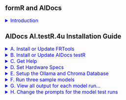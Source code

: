 
## formR and AIDocs 

<details><summary style="font-size:16px; color:blue;">
 Introduction
</summary>

The grand idea is to create instructions for building an AI App from soup to nuts. It's a hands on approach using inexpensive, lasting technologies. 
1. formR Flow and FRDocs    
   We begin, before the age of AI, with simple guides and tools, such as FRTools and gitR, to do the following listed below.  Documentation and a git repository of sample code and scripts are provided here.    
   1. [Build a Development Workstation](https://8020data.github.io/FRDocs_prod-master/#/Setup/fr0101_Setup-Developer-Workstation) 
   2. [Build a Web Server in the Cloud](https://8020data.github.io/FRDocs_prod-master/#/Setup/fr0301_Setup-Vultr-Ubuntu)
   3. [Write an Web Application](https://8020data.github.io/FRDocs_prod-master/#/FRApps/fr020100_My-HTML-Custom)
      - HTML and CSS only
      - JavaScript Only
      - MySQL and Rest APIs
      - JavaScript Component Framework
2. AI.Docs.4u    
   With the age of AI upon us, we continue building applications with the help of AI.  Here are our three main development projects.        
   1. AI.viewR.4u - Build a simple chat app using local AI models to query local data, all on an inexpensive Mac Mini with an M4 AI Processor 
   2. AI.testR.4u - Test which models performs best
   3. AI.codeR.4u - Use AI to build, deploy and enhance Agentic workflows

</details>

## AIDocs AI.testR.4u Installation Guide

<details><summary style="font-size:16px; color:blue">
  A. Install or Update FRTools 
</summary>

Only do this once from a terminal window in a new Repos folder.  It puts a few commands, e.g. `frtools`, `frt`, `rdir`, `gitr`, etc. into the system path so, 
you'll need to re-open the terminal window.

 1. Goto FRTools GitHub Repository. Scroll down to the README and copy the Option 2 line of code    

    <details><summary><a href="https://github.com/robinmattern/AIDocs_testR-master">https://github.com/robinmattern/AIDocs_testR-master)</a></summary></details>

 2. Open a terminal window, cd into the Repos folder, paste the code and press enter:

    <details><summary><code>cd /Users/Shared/Repos</code></summary></details>
    <details><summary><code>curl -s https://raw.githubusercontent.com/robinmattern/FRTools_prod2-master/master/._2/ZIPs/set-repos | bash   </code></summary>
         
        Getting script: set-repos-dir.sh.
  
        The current version of "7zip" is 7-Zip v24.09.
        curl -s "https://raw.githubusercontent.com/robinmattern/FRTools_prod2-master/master/.  _2/ZIPs/set-repos-dir.zip"  -o set-repos-dir.zip
  
        Unzipping, set-repos-dir.zip, with 7zip --
            Extracting archive: set-repos-dir.zip
            Folders: 4
            Files: 10
  
        Password:
  
        The FormR install scripts have been downloaded into your Repos folder.

        //  ------  End of Install  ----------------------------------------------------------------------------- \  

        You can now run any of these install commands from your Repos folder:
  
            bash install frtools       # first, then login again, or run:
            source ~/.zshrc             # then run, frt, to check it.
  
            bash install anyllm        # then run, anyllm, to check it.
            bash install aidocs demo1  # then run, aidocs, to check it.
            bash install aidocs testr  # then run, aidocs, to check it.
  
        * Note: You must install FRTools before any other projects.  After that,
        you can clone or create your own projects folder with:
  
            bash frt clone {RepoName} '' {CloneDir} {Branch} {Account}
            
    </details>

 3. Run the command to install FRTools              
    <details><summary><code>bash install frtools</code></summary>
   
        Cloning into 'FRTools'...
        remote: Enumerating objects: 2045, done.
        remote: Counting objects: 100% (278/278), done.
        remote: Compressing objects: 100% (168/168), done.
        remote: Total 2045 (delta 197), reused 188 (delta 110), pack-reused 1767 (from 1)
        Receiving objects: 100% (2045/2045), 799.50 KiB | 8.60 MiB/s, done.
        Resolving deltas: 100% (1349/1349), done.
        Password:

          Won't create BinDir. It already exists: "/Users/Shared/._0/bin"
          Created script in: /Users/Shared/._0/bin/jpt      for "/Users/Shared/Repos/FRTools/._2/JPTs/JPT30_Main0.sh"
          Created script in: /Users/Shared/._0/bin/rss      for "/Users/Shared/Repos/FRTools/._2/JPTs/RSS/RSS01_Main1.sh"
          Created script in: /Users/Shared/._0/bin/rss2     for "/Users/Shared/Repos/FRTools/._2/JPTs/RSS/RSS02_Main1.sh"
          Created script in: /Users/Shared/._0/bin/rdir     for "/Users/Shared/Repos/FRTools/._2/JPTs/RSS/fileList/RSS21_FileList.sh"
          Created script in: /Users/Shared/._0/bin/dirlist  for "/Users/Shared/Repos/FRTools/._2/JPTs/RSS/dirList/RSS22_DirList.sh"
          Created script in: /Users/Shared/._0/bin/info     for "/Users/Shared/Repos/FRTools/._2/JPTs/RSS/infoR/RSS23_Info.sh"
          Created script in: /Users/Shared/._0/bin/frt      for "/Users/Shared/Repos/FRTools/._2/FRTs/FRT40_Main0.sh"
          Created script in: /Users/Shared/._0/bin/keys     for "/Users/Shared/Repos/FRTools/._2/FRTs/keyS/FRT41_keyS1.sh"
          Created script in: /Users/Shared/._0/bin/gitr     for "/Users/Shared/Repos/FRTools/._2/FRTs/gitR/FRT42_gitR2.sh"
          Created script in: /Users/Shared/._0/bin/gitr1    for "/Users/Shared/Repos/FRTools/._2/FRTs/gitR/FRT42_gitR1.sh"
          Created script in: /Users/Shared/._0/bin/gitr2    for "/Users/Shared/Repos/FRTools/._2/FRTs/gitR/FRT42_gitR2.sh"
          Created script in: /Users/Shared/._0/bin/netr     for "/Users/Shared/Repos/FRTools/._2/FRTs/netR/FRT44_netR1.sh"
          Created script in: /Users/Shared/._0/bin/dokr     for "/Users/Shared/Repos/FRTools/._2/FRTs/dokR/FRT45_dokR1.sh"
          Created script in: /Users/Shared/._0/bin/docr     for "/Users/Shared/Repos/FRTools/._2/FRTs/FRT46_docR0.sh"

          THE_SERVER is: rm231-os23_Robins-Mac-mini (10.0.0.37)

        * The path, '/Users/Shared/._0/bin', is already in the User's ~/.zshrc file.

            FRTools are installed.

          //  ------  End of Install  ----------------------------------------------------------------------------- \

          * You may need to run, source /Users/robin/.zshrc, or login again.

            Run, bash install, again to see other repos to install
          
    </details>

 4. Re-open the terminal window to login again, and then test the `frtools help` or `frt` commmand.  
 
    <details><summary><code>frtools help</code></summary>

          Useful FRTools  (u1.09)               (May 16, 2025 9:50a)
          ------------------------------------  ---------------------------------
             FRT [Help]

             FRT Path Set [-doit] [-user]        Enable formR Tools to run anywhere
             FRT Path Set [-doit] [-user]        Enable formR Tools to run anywhere

             FRT keyS [ Help ]                   Manage SSH Key files
                 keyS List SSH Hosts Keys

             FRT gitR [ help ]                   Manage Git Local and Remote Repos
                 gitR Init
                 gitR Clone
                 gitR Pull

             FRT netR [ help ]                   Manage Git Local and Remote Repos
                 netR List
                 netR Clone

             FRT porTs show                      Manage Ports
                 show ports
                 porT kill {Port}
                 kill port {Port}

                 JPT {Cmd}
                 JPT RSS {Cmd}
                     RSS Dir (RDir)
                     RSS DirList (DirList)

            FRT New Repo                         Create a new local repo folder
            FRT Clone                            Clone a remote Github repo
            FRT Install                          Run ./set-frtools.sh
                Install [ALTools] [-doit]        Install ALTools
                        [ALTools] [-doit] [-u]   Update ALTools
                        [AIDocs] [-doit]         Install AIDocs
            FRT Copy    {FromBra} {File} {ToBra} Copy file from to a branch

            FRT Update [-doit]                   Update [ {FRTools} ]

          Notes: Only 3 lowercase letters are needed for each command, separated by spaces
                 One or more command options follow. Help for the command is dispayed if no options are given
                 The options, debug, doit and quietly, can follow anywhere after the command

    </details>

 5. Update the latest version of FRTools. This can be done at anytime. 
 
    <details><summary><code>frtools version</code></summary>

           formR Tools: u1.09   (May 16, 2025 9:50a)

    </details>
    
    <details><summary><code>frt update -d</code></summary>
    
          RepoDir is: /Users/Shared/Repos/FRTools, branch: master

          About to update repo, 'origin', for branch, 'master', from remote, 'robinmattern/FRTools_prod2-master'.
        remote: Enumerating objects: 9, done.
        remote: Counting objects: 100% (9/9), done.
        remote: Compressing objects: 100% (2/2), done.
        remote: Total 5 (delta 3), reused 5 (delta 3), pack-reused 0 (from 0)
        Unpacking objects: 100% (5/5), 544 bytes | 49.00 KiB/s, done.
        From https://github.com/robinmattern/FRTools_prod2-master
           30764d1..3dbbb9a  master     -> origin/master
          HEAD is now at 3dbbb9a .(50512.01_Add frtools script
        Password:

          Updated repo, 'origin', for branch, 'master', from remote, 'robinmattern/FRTools_prod2-master'.    

    </details>
    
</details>

<!-- ---------------------------------------------------------------------------------- -->

<details><summary style="font-size:16px; color:blue">
  B. Install or Update AIDocs testR 
</summary>

Install the AI.testR.4u app from a terminal window in a Repos folder.  

 1. Install the testR version of AIDocs.              
    <details><summary><code>bash install aidocs testr</code></summary>

          git clone "https://github.com/robinmattern/AIDocs_testR-master.git" AIDocs_testR
        - This could take a while. You may have to enter your password to set .sh permissions.

          After changing into the project folder: cd AIDocs_testR
              and setting your PC_CODE in the script, run-tests.sh

          cd AIDocs_testR/._2
        npm warn deprecated @aws-sdk/protocol-http@3.374.0: This package has moved to @smithy/protocol-http
        npm warn deprecated @aws-sdk/signature-v4@3.374.0: This package has moved to @smithy/signature-v4
        npm warn deprecated node-domexception@1.0.0: Use your platform's native DOMException instead
          cd AIDocs_testR/client1
          cd AIDocs_testR/server1
          npm install
        npm warn deprecated node-domexception@1.0.0: Use your platform's native DOMException instead

            added 165 packages, and audited 166 packages in 4s

            67 packages are looking for funding
              run `npm fund` for details

            1 low severity vulnerability

            To address all issues (including breaking changes), run:
              npm audit fix --force

            Run `npm audit` for details.

            Copying .env file from ./AIDocs_testR/client1/c16_aidocs-review-app/utils/FRTs/_env_local-local.txt  to  .env
            Copying .env file from ./AIDocs_testR/server/s01_search-app/.env_example  to  .env
            Copying .env file from ./AIDocs_testR/server1/s11_search-mod-app/.env_example  to  .env
            Copying .env file from ./AIDocs_testR/server1/s12_search-web-app/.env_example  to  .env
            Copying .env file from ./AIDocs_testR/server1/s13_search-rag-app/.env_example  to  .env
            Copying .env file from ./AIDocs_testR/server1/s14_scoring-app/.env_example  to  .env

        Password:
            Copied:  /Users/Shared/._0/bin/ait
            Copied:  /Users/Shared/._0/bin/aitestr
            Copied:  /Users/Shared/._0/bin/ai.testr.4u
            Version: u2.10.138`50516.1001

        //  ------  End of Install  ----------------------------------------------------------------------------- \n

          After changing into the project folder: cd AIDocs_testR
            and setting your PC_CODE in the script, run-tests.sh,
            you can run any of these AI model testr commands, for example:

            ai.testr.4u help
            aitestr s11 t011
            ait chroma start
            ait import s13
            ait s13 t011

          Run, bash install, again to see other repos to install

    </details>

 2. Update the latest version of the AIDocs testR app.    
 
    <details><summary><code>cd AIDocs_testR</code></summary></details>
    <details><summary><code>aitestr version</code></summary>

          AIDocs - AI.testR.4u  u2.10.138  (May 18, 2025  2:48p)

    </details>
    
    <details><summary><code>frt gitr update -d    </code></summary>

          RepoDir is: /Users/Shared/Repos/AIDocs_testR/, branch: master

          About to update repo, 'origin', for branch, 'master', from remote, 'robinmattern/AIDocs_testR-master'.

        * The branch, 'master', has 11 uncommitted files, that will be stashed.
            1.             ?   2025-05-06 10:47  data/AI.testR.4u/settings/hardware-settings_h2q6nv.txt
            2.             ?   2025-05-06 10:06  data/AI.testR.4u/settings/hardware-settings_mymac.txt
            3.             ?   2025-05-06 09:49  data/AI.testR.4u/settings/hardware-settings_rm231p.txt
            4.             ?   2025-05-06 10:47  docs/a11_search-app/a11-saved-stats/a11_Stats-h2q6nv_u2.08.csv
            5.             ?   2025-05-06 10:15  docs/a11_search-app/a11-saved-stats/a11_Stats-mymac_u2.08.csv
            6.             ?   2025-05-06 09:49  docs/a11_search-app/a11-saved-stats/a11_Stats-rm231p_u2.08.csv
            7.             ?   2025-05-06 10:25  docs/a14_grading-app/a14-saved-stats/a14_Stats-mymac_u2.08.csv
            8.             ?   2025-05-06 10:47  server1/s11_search-app/.env_s11-template_h2q6nv.txt
            9.             ?   2025-05-06 10:06  server1/s11_search-app/.env_s11-template_mymac.txt
           10.             ?   2025-05-06 09:49  server1/s11_search-app/.env_s11-template_rm231p.txt
           11.             M   2025-05-06 11:36  server1/s13_search-rag-app/s13_model-tests.txt
          No local changes to save
          HEAD is now at ea344ed .(50505.13_More fixes
        Password:

          Updated repo, 'origin', for branch, 'master', from remote, 'robinmattern/AIDocs_testR-master'.

    </details>
    
</details>

<details><summary style="font-size:16px; color:blue">
C. Get Help
</summary>

 1. Run the command, `AI.testR.4u Help`, from any location.

    <details><summary><code>AI.testR.4u Help</code></summary>

        Usage: AI.testR.4u ...       Ver: u2.11.142  (Jun 16, 2025  9:20p)

          {App} {Test}       to run a test
          {App} gen {Group}  to generate an .env template for a test model group
          {App} list         to list all tests to run
          help pc_code       to save computer hardware specs
          import {App}       to import a collection of docs
          chroma start       to start the Chroma Vector DB
          sql {table}        to query a table in the Chroma Vector DB

        Where:
          {App}              is an App Id for one type of test app, e.g. s11.
          {Test}             is one Test id, e.g. t011
          {Group}            is a Group Id for one set of model tests, e.g. t010

        For example:
          AI.testR.4u s11 help
          AI.testR.4u s11 t011
          AI.testR.4u import s13a
          AI.testR.4u chroma collections
          AI.testR.4u s13g t041
          AI.testR.4u example s13

    </details>

 2. Get help for a specific application, e.g. `aitestr s13 help` from the app folder: `s13_search-rag-app`.

    <details><summary><code>cd AIDocs_testR/server1/s13_*</code></summary></details>
    <details><summary><code>aitestr s13 help</code></summary>

          Run any of the following tests for app: s13:
            aitestr  s13  t041  # A single test for one sysprompt (created from .env_s13-template_{HWCD}.txt and s13_model-tests.txt).
            aitestr  s13  t040  # A group test for one model (copied from .env_s13_t040_qwen2;0.5b_4,6-tests.txt)

          No group test are defined. Define them for three models with:
            aitestr  gen  s13  all

          For the s13_search-rag-app, you can give a collection name, s13a, s13b, etc
            s13_apple-ipad
            s13a_apple-pages
            s13b_apple-pdfs
            s13c_rag-architecture-doc
            s13d_greenbook-pdf
            s13e_greenbook-txt
            s13f_constitution-docs
            s13g_eo-docs
            s13h_sourcedocs

          For example:
            aitestr  s13b  t041
            aitestr  s13b  current

          For these to work you will need to import them into to ChromaDB Vector DB first:
            aitestr  import s13b
            aitestr  import s13x_other-docs

          You can also query the ChromaDB Vector DB. See ait sql help:

    </details>

 3. Get help with the Chroma Vector database from any location.

    <details><summary><code>ait chroma </code></summary>

          Usage: aitestr chroma {Command} [{IDs}] [{Format}]

            Command     IDs    Format     Description
            ----------- -----  ---------  -------------------------------------------------
            start                         Start chromaDB if it is not running
            stop                          Stop chromaDB if it is running
            check                         Check if chromaDB is running

            counts                        List record counts for all tables
            tables                        Show schema for all tables

            collections                   List collections.name for all apps, e.g. s13c

            documents                     List all documents
            documents  {id}               List documents for one embedding_id
            documents  {id1,id2,id2}      List documents for multiple embedding_ids
            documents  {id1..id2}         List documents between two embedding_ids
            documents  {a##}              List documents for one app, aka collection_name
            documents  <ids> [json|line]  Show documents for <ids> in json or line format

            chunks                        List all embeddings
            chunks     <ids>              List embeddings for <ids>

            metadata                      List three metadata columns for all embeddings
            metadata   <ids>              List three metadata columns for <ids> embeddings
            metadata   <ids> [json|line]  Show chroma:document metadata, aka embedded_text

            embeddings                    List all embeddings with only document_paths
            embeddings {id}               Show embedding data for one embedding_id
            queue                         List metatdata in json format for ??

    </details>

</details>

<details><summary style="font-size:16px; color:blue">
D. Set Hardware Specs
</summary>

 1. You will need to save your computer's hardware specs.  To get help for that, run this command, 
    `ait help pc_code`, from the main `AIDocs_testR` directory.

    <details><summary><code>cd AIDocs_testR</code></summary></details>
    <details><summary><code>ait help pc_code</code></summary>

        Before testing model performance on your computer, we need to determine the hardware specs
        for your PC. To do that, just run any test, e.g. ait s11 t011.  Your PC's specs will be
        saved along with a unique 6 digit hexidecimal PC_CODE.  If you'd like to create a more user
        friendly PC_CODE, you can assign a 6 digit code on line 36 of this file, run-tests.sh.
        and run the test again.

    </details>

   <!-- 915x480; 912x480 = 1.9; 640x336  -->
   
 2. Let's open VSCode and look at the `run-tests.sh` script in the `AIDocs-test1` folder.
 
    <details><summary><code>code AIDocs_testR-master.code-workspace</code></summary>  
      <video width="720" height="378" controls playsinline style="margin:10px 0 0 0px;">
        <source src="docs/appinfo/d00_AIDocs_testR/VIDs/d00-001_Open-VSCode_u2.mp4" type="video/mp4">
          Your browser does not support the video tag.
      </video>
    </details>

 3. Open the main script, `run-test.sh`. Save hardware specs for a user assigned `PC_CODE`. 
 
    <details><summary>Open <code>run-test.sh</code>. Initially the <code>PC_CODE</code> is set to nothing.</summary>
      <img      src="docs/appinfo/d00_AIDocs_testR/IMGs/d00-002a_Edit-run-tests.sh.png"></img>
    </details>

 4. Set the `DRY_RUN` parameter to "1" and SCORING to "0" to generate a `PC_CODE` without running a model.  
 
     <details><summary><span style="font-size:11px; padding-left:0px">Edit line 28   </span><code>   export DRYRUN="1"</code></summary></details>  
     <details><summary><span style="font-size:11px; padding-left:0px">Edit line 29   </span><code>   export SCORING="0"</code></summary></details>  

 5. Open the VSCode Terminal, and run the first test, `t011` for the first model app, `s11`.  
    <details><summary><code>ait s11 t011</code></summary>

        50518.1555.22  s11           Running test: t011

        * Creating app .env template file for PC_Code: ....
          Creating hardware file for ....
          Saving hardware info for h2q6nv into the template file: '.env_s11-template_h2q6nv.txt'

        50518.1555.23  s11  t011     Running search_u2.10.mjs 

        50518.1555.23  s11  t011.01  Starting llama3.2:3b          GKN0-MODP  MOD    4000  0.3
        50518.1555.23                Finished llama3.2:3b       in NaN secs, NaN tps

    </details>

    <details><summary>View how the PC_CODE has been set to 6 digits of the embedded hardware serial number.</summary>
      <img      src="docs/appinfo/d00_AIDocs_testR/IMGs/d00-002b_Edit-run-tests.sh.png"></img>
    </details>

 6. You can set the `PC_CODE` to a more readable code to uniquely identify your PC, e.g. `bt001p`.  

    <details><summary><span style="font-size:11px; padding-left:0px">Change line 31    </span><code> &nbsp; export PC_CODE="bt001p"</code></summary> 
       <ul><li style="font-size:11px;"><code>PC_CODE</code>: by setting it, the Hardware specs of your PC will be associated with this code.</li></ul>  
    </details>  

 7. Run the model test dry run again.  
    <details><summary><code>ait s11 t011</code></summary>

        50518.1609.20  s11           Running test: t011

        * Creating app .env template file for PC_Code: 'bt001p'..
          Creating hardware file for 'bt001p'..
          Saving hardware info for bt001p into the template file: '.env_s11-template_bt001p.txt'

        50518.1609.21  s11  t011     Running search_u2.10.mjs 

        50518.1609.21  s11  t011.01  Starting llama3.2:3b          GKN0-MODP  MOD    4000  0.3
        50518.1609.21                Finished llama3.2:3b       in NaN secs, NaN tps

    </details>
    
    <details><summary>You can see that a template file, <code>.env_s11-template_bt001p.txt</code> has been created for the <code>PC_CODE</code>.</summary>    
      This file is used to generate all the model run parameters in each app folder's <code>.env</code> file.
      You can delete the <code>.env</code>template file for the generated <code>PC_CODE: h2q6nv</code>
      <img      src="docs/appinfo/d00_AIDocs_testR/IMGs/d00-005a_Show-delete-hardware-template_u2.png" height="600px" style="margin-top: 10px;"></img>    
    </details>
        

</details>

<!-- ---------------------------------------------------------------------------------- -->

<details><summary style="font-size:16px; color:blue">
E. Setup the Ollama and Chroma Database
</summary>

 1. Start the ChromaDB for the app, `s13_search-rag-app`.
 
    <details><summary><code>cd server1/s13_*</code></summary></details>
    
    <details><summary><code>ait chroma start</code></summary>
      <img      src="docs/appinfo/d00_AIDocs_testR/IMGs/d00-003b_Start Chroma_u3.png" width="720px" style="margin-top: 10px;"></img>    
    </details>
    
 2. To import, i.e. vectorize, a document into the Lance DB
 
    <details><summary><code>ait chroma import s13_apple-ipad-txt</code></summary>
      <img      src="docs/appinfo/d00_AIDocs_testR/IMGs/d00-006a_Chroma-import-s13_u1.png" width="720px" style="margin-top: 10px;"></img>    
    </details>
    
 3. Make sure the following Ollama models are downloaded to your PC
    - qwen2:0.5b           352 MB
    - qwen2:1.5b           934 MB
    - gemma2:2b            1.6 GB
    - granite3.1-dense:2b  1.6 GB   
    - llama3.2:3b          2.0 GB   
    - phi3                 2.2 GB   
    
    if not, in the VSCode terminal, run `ollama pull {modelname}`
    <details><summary><code>ollama pull qwen2:0.5b</code></summary>
      <img      src="docs/appinfo/d00_AIDocs_testR/IMGs/d00-007a_Ollama-pull-qwen2;0.5.png" width="720px" style="margin-top: 10px;"></img>    
    </details>


</details>

<!-- ---------------------------------------------------------------------------------- -->

<details><summary style="font-size:16px; color:blue">
F. Run three sample models
</summary>

 1. To set the parameters back for a real model test run, set the following:
    <details><summary>Change these parameters</summary>

      <details style="padding-left:20px;"><summary><span style="font-size:11px; padding-left:17px">Comment line 22    </span><code> # export LOGGER="log"</code></summary>
      <ul><li style="font-size:11px;">Commenting-out a parameter disables it.<br>  
          Normally multiple sections are displayed when the model is run -- for the searched documents, the results and run statistics.<br>
          Setting <code>LOGGER</code> to <code>log</code> hides those sections, just showing a two line summary for each nodel test run.  
          </li></ul>   
      </details>

      <details style="padding-left:20px;"><summary><span style="font-size:11px; padding-left:2px" >Un-comment line 24 </span><code> &nbsp;  export LOGGER="log,inputs"</code></summary>
         <ul><li style="font-size:11px;"><code>LOGGER</code>: by setting this log display parameter to <code>log,inputs</code>, 
          we'll see all the input variables before the next model run or series of model test runs.
      </details>  
  
      <details style="padding-left:20px;"><summary><span style="font-size:11px; padding-left:25px">Change line 28     </span><code> &nbsp; export DRY_RUN="0";</code></summary> 
         <ul><li style="font-size:11px;"><code>DRYRUN</code> by turning it on, the model test run invoke the ollama model.</li></ul>
      </details>  
  
      <details style="padding-left:20px;"><summary><span style="font-size:11px; padding-left:25px">Change line 29     </span><code> &nbsp; export SCORING="1";</code></summary> 
         <ul><li style="font-size:11px;"><code>SCORING</code> by turning it on, the model test run will be scored.</li></ul>
      </details>  

    </details>

    <details><summary>Here is what the `run-tests.sh` parameters should now look like.</summary>
      <img src="docs/appinfo/d00_AIDocs_testR/IMGs/d00-002c_Edit-run-tests.sh.png"></img>
    </details>  
    <details><summary>As text</summary>

         1  #!/bin/bash
         2  ##=========+====================+================================================+
         3  ##RD       run-tests.sh         | Assign Parameters for all model runs
         4  ##RFILE    +====================+=======+===============+======+=================+
         5  ##DESC     .--------------------+-------+---------------+------+-----------------+
         6  #            This script is used by run-aitestr.sh
         7  #
         8  ##LIC      .--------------------+----------------------------------------------+
         9  #            Copyright (c) 2025 JScriptWare and 8020Date-FormR * Released under
        10  #            MIT License: http://www.opensource.org/licenses/mit-license.php
        11  ##CHGS     .--------------------+----------------------------------------------+
        12  #.(50416.08   4/16/25 RAM  5:50p| Witten by Robin Mattern
        13  #.(50506.03   5/06/25 RAM  9:45a| Add DRYRUN to affect DOIT and DEBUG
        14  #.(50507.02   5/07/25 RAM  7:00a| New way to turn score on an off 
        15  #.(50514.01   5/14/25 RAM  8:15a| Add override parameters in project dir
        16  #
        17  ##PRGM     +====================+===============================================+
        18  ##ID 69.600. Main0              |
        19  ##SRCE     +====================+===============================================+
        20  #
        21  #    export LOGGER=
        22  #    export LOGGER="log"                        # .(50514.01.1 RAM Override display sections -- no spaces before or after = sign)
        23  #    export LOGGER="inputs"
        24       export LOGGER="log,inputs"
        25
        26       export DOIT="1"                            # .(50506.03.5 Do it unless DRYRUN="1")
        27       export DEBUG="0"                           # .(50506.03.6 Runs node with --inspect-brk, if bDOIT="1", unless DRYRUN="0")
        28       export DRYRUN="0"                          # .(50506.03.7 RAM Add DRYRUN)
        29       export SCORING="1"                         # .(50507.02.8 RAM Run scoring after models are run)
        30
        31       export PC_CODE="bt001p"
        32
        33       export SEARCH_MODEL="qwen2:0.5b"           # .(50514.01.2 RAM Override models)
        34       export SCORING_MODEL="qwen2:0.5b"          # .(50514.01.3)
        35  #    export SCORING_SECTIONS="Results,RunId"    # .(50521.01.1 RAM Override display sections for scoring model run)
        36
        37       export SYSTEM_PROMPT="all-sys: Summarize the information provided and answer the user's prompt accordingly."     
        38       export USER_PROMPT="all-usr: What is so special about ios 17"        
        39       export RAG_COLLECTIONS="s13_apple-ipad-txt"        
        40
        41  ##SRCE     +====================+===============================================+
        42  ##RFILE    +====================+=======+===================+======+=============+

    </details>


<!--  <div style="font-family: monospace; white-space: pre; background-color: pink; padding: 10px; border-radius: 10px; color: blue !important;">  -->

    
 2. Run a model in `s11_search-mod-app` folder in it's `server1` directory.   
    This app only ask questions of the model.  
 
    <details><summary><code>cd AIDocs_testR/server1/s11_*</code></summary></details>
    <details><summary><code>ait s11 t011</code></summary>
      <img src="docs/appinfo/d00_AIDocs_testR/IMGs/d00-008a_Run-model-s11-t011_u1.png"></img>
    </details>  
    <details><summary>As text</summary>
    
    
        50512.0958.03  s11           Running test: t011

        -----------------------------------------------------------

          Merging file, .env_s11-template_bt001p.txt, with file, s11_model-tests.txt.
           to create an .env file with the following parameters:

            1. Model:           llama3.2:3b
            2. CTX_Size:        4000
            3. Temperature:     0.3
            4. SysPmt Code:     GKN1-SIMP
            5. Do Doc Search:   No
            6. Do Web Search:   No
            7. Use SysPmt File: Yes
            8. Use UsrPmt File: Yes
            9. Test Title:      t011_llama3.2;3b_1,1-test on h2q6nv
           10. SysPrompt Tests: 1
           11. UsrPrompt Runs:  1
           12. First Run Id:    s11_t011.01
           13. Sections:        Parms,Docs,Search,Stats,Results

          Saved .env file for test run t011.

        50512.0958.04  s11  t011     Running ./run-tests.mjs t011

        50512.0958.04  s11  t011.01  Starting llama3.2:3b          GKN1-SIMP  KN1    4000  0.3
        50512.0958.24                Finished llama3.2:3b       in 19.35 secs, 22.87 tps

        -----------------------------------------------------------

        50512.0958.24  s14  t001     Running score_u2.10.mjs for s11_t011.01
        50512.0958.24  s14  t001.12  Starting qwen2:0.5b           GKN0-SIMP  KP0    4000  0.7
        50512.0958.29                Finished qwen2:0.5b        in 5.17 secs, 55.74 tps
        50512.0958.29  s11  t011.01  Finished with these scores of 10, 9, 8
        
    </div></details>   

 3. Run a model in s12_search-web-app from it's folder.   
    This app will search the Internet for web pages or documents that we can ask questions of. 
 
    <details><summary><code>cd ../s12_*</code></summary></details>
    <details><summary><code>ait s12 t011</code></summary>

        50513.0938.35  s12           Running test: t011

        -----------------------------------------------------------

          Merging file, .env_s12-template_rm231d.txt, with file, s12_model-tests.txt.
           to create an .env file with the following parameters:

            1. Model:           llama3.2:3b
            2. CTX_Size:        4000
            3. Temperature:     0.3
            4. SysPmt Code:     GKN1-SIMP
            5. Do Doc Search:   No
            6. Do Web Search:   Yes
            7. Use SysPmt File: No
            8. Use UsrPmt File: No
            9. Test Title:      t011_llama3.2;3b_1,1-test on rm231d
           10. SysPrompt Tests: 1
           11. UsrPrompt Runs:  1
           12. First Run Id:    s12_t011.01
           13. Sections:        Parms,Docs,Search,Stats,Results

          Saved .env file for test run t011.

        50513.0938.35  s12  t011     Running ./run-tests.mjs t011

        50513.0938.35  s12  t011.01  Starting llama3.2:3b          GKN0-SIMP  KP0    4000  0.3
        50513.0938.53                Finished llama3.2:3b       in 16.20 secs, 21.01 tps

        -----------------------------------------------------------

        50513.0938.53  s14  t001     Running score_u2.10.mjs for s12_t011.01
        50513.0938.53  s14  t001.27  Starting gemma2:2b            GKN0-SIMP  KP0    4000  0.7
        50513.0939.10                Finished gemma2:2b         in 16.66 secs, 23.32 tps
        50513.0939.10  s12  t011.01  Finished with these scores of 8, 6, 7

    </details>   

 3. Run a model in s13_search-rag-app from its folder.    
    <details><summary><code>cd ../s13_*</code></summary></details>

    This app will search local files.  Before running it there are a couple of prequisites.
    The local files must be imported into a ChromaDB vector database. We'll do this later by importing a colection of documents.
    For now, the Chroma vector database must be running.
    
        * No Relevant Documents were returned from the Vector DB for the Collection: s13_apple-ipad.
        robin@Robins-Mac-mini AIDocs_testR (master)# ait chroma import s13

        robin@Robins-Mac-mini AIDocs_testR (master)# ait import s13 
        Deleted collection: 's13_apple-ipad-txt'.
        Collection ready:   's13_apple-ipad-txt'.

        Embedding chunks from: './data/AI.testR.4u/files/apple/iPad_ Should You Buy_ Feature List, Reviews, and Advice.txt'
        Embedding chunk 0 at position: 0 + 2244
        Embedding chunk 1 at position: 2244 + 1512
        Embedding chunk 2 at position: 3756 + 1675
        Embedding chunk 3 at position: 5431 + 1003
        Embedding chunk 4 at position: 6434 + 1094
        Embedding chunk 5 at position: 7528 + 1141
        Embedding chunk 6 at position: 8669 + 1368
        Embedding chunk 7 at position: 10037 + 1279
        Embedding chunk 8 at position: 11316 + 1229
        Embedding chunk 9 at position: 12545 + 1242
        Embedding chunk 10 at position: 13787 + 1529
        Embedding chunk 11 at position: 15316 + 905
        Embedding chunk 12 at position: 16221 + 1374
        Embedding chunk 13 at position: 17595 + 999
        Embedding chunk 14 at position: 18594 + 10844
        Embedding chunk 15 at position: 29438 + 3292
        Embedding chunk 16 at position: 32730 + 1331

        Collection, 's13_apple-ipad-txt', import complete.
        robin@Robins-Mac-mini AIDocs_testR (master)# ait s13 t011         

        50519.2121.38  s13           Running test: t011

        50519.2121.38  s13  t011     Running search_u2.10.mjs 

        50519.2121.39  s13  t011.01  Starting llama3.2:3b          GKN1-SIMP  KN1    4000  0.3
        50519.2121.39                Finished llama3.2:3b       in NaN secs, NaN tps

        ----------------------------------------------------------    
    
    <details><summary><code>ait chroma start</code></summary>
      <img src="docs/appinfo/d00_AIDocs_testR/IMGs/d00-003b_Start-Chroma.png"></img>
    </details>  
    
    <details><summary><code>ait s13 t011</code></summary>

        50513.1013.06  s13           Running test: t011

        -----------------------------------------------------------

          Merging file, .env_s13-template_rm231d.txt, with file, s13_model-tests.txt.
           to create an .env file with the following parameters:

            1. Model:           llama3.2:3b
            2. CTX_Size:        4000
            3. Temperature:     0.3
            4. SysPmt Code:     GKN1-SIMP
            5. Do Doc Search:   Yes
            6. Do Web Search:   No
            7. Use SysPmt File: Yes
            8. Use UsrPmt File: Yes
            9. Test Title:      t011_llama3.2;3b_1,1-test on rm231d
           10. SysPrompt Tests: 1
           11. UsrPrompt Runs:  1
           12. First Run Id:    s13_t011.01
           13. Sections:        Parms,Docs,Search,Stats,Results
           14. Collection:      s13_apple-ipad-txt

          Saved .env file for test run t011.

        50513.1013.07  s13  t011     Running ./run-tests.mjs t011

        50513.1013.08  s13  t011.01  Starting llama3.2:3b          GKN1-SIMP  KN1    4000  0.3
        50513.1013.13                Finished llama3.2:3b       in 4.54 secs, 99.50 tps

        -----------------------------------------------------------

        50513.1013.13  s14  t001     Running score_u2.10.mjs for s13_t011.01
        50513.1013.13  s14  t001.16  Starting gemma2:2b            GKN0-SIMP  KP0    4000  0.7
        50513.1013.16                Finished gemma2:2b         in 2.50 secs, 110.42 tps
        50513.1013.16  s13  t011.01  Finished with these scores of 8, 7, 9

    </details>   

</details>

<details><summary style="font-size:16px; color:blue">
G. View all output for each model run...
</summary>
    
 1. Let's open the `run-tests.sh` bash script again and change the sections that are displayed.

    <details><summary><span style="font-size:11px; padding-left:0px">Comment line 24   </span><code> # export LOGGER="log,inputs"</code></summary>
       <ul><li style="font-size:11px;"><code>LOGGER</code>: by turning off this override, we'll see all the sections set for subsequent test runs.</li></ul>   
    </details>  

    <details><summary>Here is what the `run-tests.sh` parameters should now look like.</summary>
      <img src="docs/appinfo/d00_AIDocs_testR/IMGs/d00-002d_Edit-run-tests.sh.png"></img>
    </details>  
   
    <details><summary>As text</summary>

         1  #!/bin/bash
         2  ##=========+====================+================================================+
         3  ##RD       run-tests.sh         | Assign Parameters for all model runs
         4  ##RFILE    +====================+=======+===============+======+=================+
         5  ##DESC     .--------------------+-------+---------------+------+-----------------+
         6  #            This script is used by run-aitestr.sh
         7  #
         8  ##LIC      .--------------------+----------------------------------------------+
         9  #            Copyright (c) 2025 JScriptWare and 8020Date-FormR * Released under
        10  #            MIT License: http://www.opensource.org/licenses/mit-license.php
        11  ##CHGS     .--------------------+----------------------------------------------+
        12  #.(50416.08   4/16/25 RAM  5:50p| Witten by Robin Mattern
        13  #.(50506.03   5/06/25 RAM  9:45a| Add DRYRUN to affect DOIT and DEBUG
        14  #.(50507.02   5/07/25 RAM  7:00a| New way to turn score on an off 
        15  #.(50514.01   5/14/25 RAM  8:15a| Add override parameters in project dir
        16  #
        17  ##PRGM     +====================+===============================================+
        18  ##ID 69.600. Main0              |
        19  ##SRCE     +====================+===============================================+
        20  #
        21  #    export LOGGER=
        22  #    export LOGGER="log"                        # .(50514.01.1 RAM Override display sections -- no spaces before or after = sign)
        23  #    export LOGGER="inputs"
        24  #    export LOGGER="log,inputs"
        25
        26       export DOIT="1"                            # .(50506.03.5 Do it unless DRYRUN="1")
        27       export DEBUG="0"                           # .(50506.03.6 Runs node with --inspect-brk, if bDOIT="1", unless DRYRUN="0")
        28       export DRYRUN="0"                          # .(50506.03.7 RAM Add DRYRUN)
        29       export SCORING="1"                         # .(50507.02.8 RAM Run scoring after models are run)
        30
        31       export PC_CODE="bt001p"
        32
        33       export SEARCH_MODEL="qwen2:0.5b"           # .(50514.01.2 RAM Override models)
        34       export SCORING_MODEL="qwen2:0.5b"          # .(50514.01.3)
        35  #    export SCORING_SECTIONS="Results,RunId"    # .(50521.01.1 RAM Override display sections for scoring model run)
        36
        37       export SYSTEM_PROMPT="all-sys: Summarize the information provided and answer the user's prompt accordingly."     
        38       export USER_PROMPT="all-usr: What is so special about ios 17"        
        39       export RAG_COLLECTIONS="s13_apple-ipad-txt"        
        40
        41  ##SRCE     +====================+===============================================+
        42  ##RFILE    +====================+=======+===================+======+=============+

    </details>
   
   
 2. Let's run the three model apps again to see the output for all sections: `Parms,Search, Docs,Stats,Results, 
    as well all sections when running the scoring model.              
    
    <details><summary><code>ait s11 011</code></summary>    

          Running test for: 't011' for app s11.

          Merging file, .env_s11-template_cn0g0p.txt, with file, s11_model-tests.txt.
           to create an .env file with the following parameters:

            1. Model:           llama3.2:3b
            2. CTX_Size:        4000
            3. Temperature:     0.3
            4. SysPmt Code:     GKN1-SIMP
            5. Do Doc Search:   No
            6. Do Web Search:   No
            7. Use SysPmt File: Yes
            8. Use UsrPmt File: Yes
            9. Test Title:      t011_llama3.2;3b_1,1-test on cn0g0p
           10. SysPrompt Tests: 1
           11. UsrPrompt Runs:  1
           12. First Run Id:    s11_t011.01
           13. Sections:        Parms,Docs,Search,Stats,Results

          Saved .env file for test run t011.

        --------------------------------------------------------------------------------------------------------------------------------------------------
          - AIC90[ 192]  Setting logfile to: './docs/a11_search-app/25.05.May/a11_t011_llama3.2;3b_1,1-test on cn0g0p/s11_t011.01.4.50513.1017_Response.txt
        --------------------------------------------------------------------------------------------------------------------------------------------------
        ---------------------------------------------------------
        * No text content for the AI model to query or summarize.

        Combined Prompt for Model: llama3.2:3b  (RunId: s11_t011.01, No: 1 of 1)
        ----------------------------------------------------------------------------------------------
          Docs:      "0 Sources, 0 bytes from collection, ''."
          SysPrompt: "You are a helpful and informative AI assistant. Answer questions accurately and concisely, drawing on a wide range of general knowledge. If you don't know the answer, say so. "
          UsrPrompt: "KN1: Explain the key differences between transformer and RNN architectures in deep learning."
          Prompt:    "{UsrPrompt}. {SysPrompt}, {Docs}"

        Ollama Response for Model: llama3.2:3b  (RunId: s11_t011.01, No: 1 of 1)
        --------------------------------------------------------------------------------------------------------------------------------------------------
        I'd be happy to explain the key differences between Transformer and RNN (Recurrent Neural Network) architectures in deep learning.

        **What are RNNs?**
        RNNs are a type of neural network designed to handle sequential data, such as text, speech, or time series data. They process input data one step
            at a time, using the previous steps' information to make predictions about the current step.

        **What are Transformers?**
        Transformers, on the other hand, are a more recent architecture introduced in 2017 by Vaswani et al. They also handle sequential data but do so
            differently than RNNs.

        **Key differences:**

        1. **Sequential Processing**: Both RNNs and Transformers process input data sequentially, but they approach this processing in different ways.
        2. **Self-Attention Mechanism**: Transformers use a self-attention mechanism to weigh the importance of each input element relative to every other
            element. This allows them to attend to multiple parts of the input simultaneously, which is particularly useful for tasks like machine translation
            and text summarization. RNNs, by contrast, process input sequentially and rely on recurrent connections to capture relationships between
            consecutive elements.
        3. **Lack of Recurrence**: Transformers do not have recurrence or feedback loops like RNNs, which means they don't need to store information from
            previous steps in memory. Instead, they use the self-attention mechanism to capture long-range dependencies directly.
        4. **Parallelization**: Due to their lack of recurrence and self-attention mechanism, Transformers can be more easily parallelized than RNNs,
            making them more computationally efficient for large-scale tasks.
        5. **Input Size Limitation**: Traditional RNN architectures often have an input size limitation due to the vanishing gradient problem, which
            occurs when gradients are backpropagated through time. This limitation is largely alleviated by Transformers, which can handle inputs of arbitrary
            length without significant performance degradation.

        **When to use each?**

        * Use RNNs for tasks that require sequential processing and have a large amount of context, such as:
        + Language modeling
        + Sentiment analysis
        + Speech recognition
        * Use Transformers for tasks that benefit from parallelization and self-attention mechanisms, such as:
        + Machine translation
        + Text summarization
        + Image captioning

        Keep in mind that these are general guidelines, and the choice between RNNs and Transformers ultimately depends on the specific task requirements
            and performance characteristics.

        Do you have any further questions about this topic?
        --------------------------------------------------------------------------------------------------------------------------------------------------

        ----------------------------------------------------------------------------------------------
        Ollama Run Statistics:
        ---------------------------------------------------------
            Server: rm228d-w10p_Windows-Prod1 (127.0.0.1)
            Operating System:       Win11 Pro
            CPU/GPU/RAM:            i7-13700HX, RTX 4080, 32 GB
            Computer:               HP OMEN 16
            Session.Post ID:        s11_t011.01.4.50513.1017
            Model Name:             llama3.2:3b
            Temperature:            0.3
            Context Window:         4000 bytes
            Total Duration:         4.70 seconds
            Eval Count:             506 tokens
            Eval Duration:          4.60 seconds
            Prompt Eval Count:      78 tokens
            Tokens per Second:      109.90 tps

        ----------------------------------------------------------------------------------------------
        ========== ------ ===== ------ ===== ------ ===== ------ ===== ------ ===== ------ ===== ------ ===== ------ ===== ------ ===== ------ ===== -----

        50513.1017.07  s14  t001     Running score_u2.10.mjs for s11_t011.01
        --------------------------------------------------------------------------------------------------------------------------------------------------
          - AIC90[ 192]  Setting logfile to: './docs/a14_grading-app/25.05.May/a14_t001_gemma2;2b_1,1-test on rm228p/s14_t001.18.4.50513.1017_Response.txt
        --------------------------------------------------------------------------------------------------------------------------------------------------

        Files Search Prompt: "What is this document about?"
        ---------------------------------------------------------

          Reading from file: ./s14_scoring-prompt.txt

        Combined Prompt for Model: gemma2:2b  (RunId: s14_t001.18, No: 1 of 1)
        ---------------------------------------------------------------------------------------------- 
          Docs:      "1 Source, 6152 bytes from file, 's14_scoring-prompt.txt'."
          SysPrompt: "Summarize the information and provide an answer. Use only the information in the following articles to answer the question: "
          UsrPrompt: "KP0: What is this document about?"
          Prompt:    "{UsrPrompt}. {SysPrompt}, {Docs}"

        Ollama Response for Model: gemma2:2b  (RunId: s14_t001.18, No: 1 of 1)
        --------------------------------------------------------------------------------------------------------------------------------------------------
        ### Evaluation for Response

        **Accuracy**: 9
        Justification: The response provides accurate and detailed information about the key differences between RNNs and Transformers, including their
            processing mechanisms, self-attention mechanism, and limitations.  It utilizes relevant terminology and avoids any unsupported claims or
            fabrications. The provided examples of when to use each are appropriate and help illustrate the general applications of these architectures.

        **Relevance**: 10
        Justification: The response directly addresses the prompt's question regarding the key differences between RNNs and Transformers, providing a
            concise and comprehensive explanation. It highlights both the core concepts and practical aspects in a clear and organized manner, aligning
            perfectly with the user's intent to understand these architectures.

        **Coherence**: 8
        Justification: The response is well-structured and logically flows from defining RNNs and transformers to outlining their differences through a
            series of numbered key points, while providing examples for each architecture's use cases. There are minor transition points between the
            explanations that could be improved.

        **Total Score**: 27/30
        Overall Comments: The response effectively and accurately addresses the user prompt, providing a clear and detailed explanation of RNNs vs.
            Transformers. It is highly relevant to the request and exhibits good coherence in its presentation.

        --------------------------------------------------------------------------------------------------------------------------------------------------

        ----------------------------------------------------------------------------------------------
        Ollama Run Statistics:
        ---------------------------------------------------------
            Server: rm228d-w10p_Windows-Prod1 (127.0.0.1)
            Operating System:       Win11 Pro
            CPU/GPU/RAM:            i7-13700HX, RTX 4080, 32 GB
            Computer:               HP OMEN 16
            Session.Post ID:        s14_t001.18.4.50513.1017
            Model Name:             gemma2:2b
            Temperature:            0.7
            Context Window:         4000 bytes
            Total Duration:         2.52 seconds
            Eval Count:             260 tokens
            Eval Duration:          2.31 seconds
            Prompt Eval Count:      1307 tokens
            Tokens per Second:      112.38 tps

        ----------------------------------------------------------------------------------------------
        ========== ------ ===== ------ ===== ------ ===== ------ ===== ------ ===== ------ ===== ------ ===== ------ ===== ------ ===== ------ ===== -----

        50513.1017.10  s11  t011.01  Finished with these scores of 9, 8, 10

    </details>

</details>

<details><summary style="font-size:16px; color:blue">
H. Change the prompts for the model test runs
</summary>
    
 1. Let's look at the `model-tests` file for the first model app, `s11_search-web-app` and change the sections to be displayed.

    <details><summary<code>Open the file: <code>server1/s11_search-app/s11_model-tests.txt</code></summary>
    
                                                           Runs,    DOCs,   USPF,  # Use s13_system-prompt.txt file
           TestId,   Model,              CTX_SIZE, SysPmtCd, Temp,   Tests,   URLs,   UUPF,  Sections
        -----------, --------------------, ------, ---------, ---, ---,---,  --,--,  --,--,  ---------------------------------
        a11_t010.01, llama3.2:3b,            4000, GKN1-SIMP, 0.7,   2,  4,   0, 0,   1, 1,  "Parms,Docs,Search,Stats,Results"
        a11_t011.01, llama3.2:3b,            4000, GKN1-SIMP, 0.3,   1,  1,   0, 0,   1, 1,  "Parms,Search,Results"
        a11_t012.01, llama3.2:3b,            4000, GKN2-SIMP, 0.6,   1,  4,   0, 0,   1, 1,  "Parms,Docs,Search,Stats,Results"
        a11_t013.01, llama3.2:3b,            4000, GKN3-SIMP, 0.9,   0,  0,   0, 0,   1, 1,  "Parms,Docs,Search,Stats,Results"
        a11_t014.01, llama3.2:3b,            4000, GKN4-DETA, 0.3,   0,  0,   0, 0,   1, 1,  "Parms,Docs,Search,Stats,Results"
        a11_t015.01, llama3.2:3b,            4000, GKN5-DETA, 0.6,   0,  0,   0, 0,   1, 1,  "Parms,Docs,Search,Stats,Results"
        a11_t016.01, llama3.2:3b,            4000, GKN6-DETA, 0.9,   0,  0,   0, 0,   1, 1,  "Parms,Docs,Search,Stats,Results"
        a11_t017.01, llama3.2:3b,            4000, GKN7-REAS, 0.3,   0,  0,   0, 0,   1, 1,  "Parms,Docs,Search,Stats,Results"
        a11_t018.01, llama3.2:3b,            4000, GKN8-REAS, 0.6,   0,  0,   0, 0,   1, 1,  "Parms,Docs,Search,Stats,Results"
        a11_t019.01, llama3.2:3b,            4000, GKN9-REAS, 0.9,   0,  0,   0, 0,   1, 1,  "Parms,Docs,Search,Stats,Result3"

        a11_t020.01, phi3,                   4000, GKN1-SIMP, 0.7,   9,  1,   0, 0,   1, 0,  "RunId,Stats"
        a11_t021.01, phi3,                   4000, GKN1-SIMP, 0.3,   1,  1,   0, 0,   0, 1,  "RunId,Stats"
        a11_t022.01, phi3,                   4000, GKN2-SIMP, 0.6,   1,  1,   0, 0,   0, 1,  "RunId,Stats"
        a11_t023.01, phi3,                   4000, GKN3-SIMP, 0.9,   1,  1,   0, 0,   0, 1,  "RunId,Stats"
        a11_t024.01, phi3,                   4000, GKN4-DETA, 0.3,   1,  1,   0, 0,   0, 1,  "RunId,Stats"
        a11_t025.01, phi3,                   4000, GKN5-DETA, 0.6,   1,  1,   0, 0,   0, 1,  "RunId,Stats"
        a11_t026.01, phi3,                   4000, GKN6-DETA, 0.9,   1,  1,   0, 0,   0, 1,  "RunId,Stats"
        a11_t027.01, phi3,                   4000, GKN7-REAS, 0.3,   1,  1,   0, 0,   0, 1,  "RunId,Stats"
        a11_t028.01, phi3,                   4000, GKN8-REAS, 0.6,   1,  1,   0, 0,   0, 1,  "RunId,Stats"
        a11_t029.01, phi3,                   4000, GKN9-REAS, 0.9,   1,  1,   0, 0,   0, 1,  "RunId,Stat3"

        a11_t030.01, granite3.1-dense:2b,    4000, GKN1-SIMP, 0.7,   9, 25,   0, 0,   0, 1,  "Parms,Stats,Results"
        a11_t031.01, granite3.1-dense:2b,    4000, GKN1-SIMP, 0.3,   1, 25,   0, 0,   1, 1,  "Parms,Stats,Results"
        a11_t032.01, granite3.1-dense:2b,    4000, GKN2-SIMP, 0.6,   1, 25,   0, 0,   1, 1,  "Parms,Stats,Results"
        a11_t033.01, granite3.1-dense:2b,    4000, GKN3-SIMP, 0.9,   1, 25,   0, 0,   1, 1,  "Parms,Stats,Results"
        a11_t034.01, granite3.1-dense:2b,    4000, GKN4-DETA, 0.3,   1, 25,   0, 0,   1, 1,  "Parms,Stats,Results"
        a11_t035.01, granite3.1-dense:2b,    4000, GKN5-DETA, 0.6,   1, 25,   0, 0,   1, 1,  "Parms,Stats,Results"
        a11_t036.01, granite3.1-dense:2b,    4000, GKN6-DETA, 0.9,   1, 25,   0, 0,   1, 1,  "Parms,Stats,Results"
        a11_t037.01, granite3.1-dense:2b,    4000, GKN7-REAS, 0.3,   1, 25,   0, 0,   1, 1,  "Parms,Stats,Results"
        a11_t038.01, granite3.1-dense:2b,    4000, GKN8-REAS, 0.6,   1, 25,   0, 0,   1, 1,  "Parms,Stats,Results"
        a11_t039.01, granite3.1-dense:2b,    4000, GKN9-REAS, 0.9,   1, 25,   0, 0,   1, 1,  "Parms,Stats,Result3"

        a11_t040.01, qwen2:0.5b,             6000, GKN1-SIMP, 0.7,   4,  6,   0, 0,   1, 1,  "RunId"
        a11_t041.01, qwen2:0.5b,            16000, GKN1-SIMP, 0.3,   1,  1,   0, 0,   0, 0,  "Parms,Docs,Search,Stats,Results"
        a11_t042.01, qwen2:0.5b,            32000, GKN2-SIMP, 0.6,   1,  2,   0, 0,   1, 0,  "RunId"
        a11_t043.01, qwen2:0.5b,            32768, GKN3-SIMP, 0.9,   3,  1,   0, 0,   1, 1,  "RunId"
        a11_t044.01, qwen2:0.5b,             4000, GKN4-DETA, 0.3,   2,  2,   0, 0,   1, 1,  "RunId"
        a11_t045.01, qwen2:0.5b,             4000, GKN5-DETA, 0.6,   1,  5,   0, 0,   0, 1,  "RunId"
        a11_t046.01, qwen2:0.5b,             4000, GKN6-DETA, 0.9,   2,  3,   0, 0,   1, 1,  "RunId"
        a11_t047.01, qwen2:0.5b,             4000, GKN7-REAS, 0.3,   7,  1,   0, 0,   1, 0,  "RunId"
        a11_t048.01, qwen2:0.5b,             4000, GKN8-REAS, 0.6,   1,  8,   0, 0,   0, 1,  "RunId"
        a11_t049.01, qwen2:0.5b,             4000, GKN9-REAS, 0.9,   0,  0,   0, 0,   0, 0,  "RunId"
    
    </details>  
    
    <details><summary><span style="font-size:11px; padding-left:23px">Change Sections for `a11_t011.011` to </span><code> Parms,Search,Results"</code></summary> 
       <ul><li style="font-size:11px;"><code>PC_CODE</code>: by making it empty, a new Hardware code will be generated.</li></ul>  
    </details>  

    <details><summary<code>Open the file: <code>server1/s14_scoring-app/s14_model-tests.txt</code></summary>

                                                                   Runs,    DOCs,   USPF,  # Use s13_system-prompt.txt file
           TestId,   Model,              CTX_SIZE, SysPmtCd, Temp,   Tests,   URLs,   UUPF,  Sections
        -----------, --------------------, ------, ---------, ---, ---,---,  --,--,  --,--,  ---------------------------------
        a14_t001.01, qwen2:0.5b,            16000, GKN1-SIMP, 0.3,   1,  1,   0, 0,   1, 0,  "Parms,Search,Results"
        a14_t002.01, qwen2:0.5b,            32000, GKN2-SIMP, 0.6,   1,  2,   0, 0,   1, 0,  "RunId"
        a14_t003.01, qwen2:0.5b,            32768, GKN3-SIMP, 0.9,   3,  1,   0, 0,   1, 1,  "RunId"
        a14_t004.01, qwen2:0.5b,             4000, GKN4-DETA, 0.3,   2,  2,   0, 0,   1, 1,  "RunId"
        a14_t005.01, qwen2:0.5b,             4000, GKN5-DETA, 0.6,   1,  5,   0, 0,   0, 1,  "RunId"
        a14_t006.01, qwen2:0.5b,             4000, GKN6-DETA, 0.9,   2,  3,   0, 0,   1, 1,  "RunId"
        a14_t007.01, qwen2:0.5b,             4000, GKN7-REAS, 0.3,   7,  1,   0, 0,   1, 0,  "RunId"
        a14_t008.01, qwen2:0.5b,             4000, GKN8-REAS, 0.6,   1,  8,   0, 0,   0, 1,  "RunId"
        a14_t009.01, qwen2:0.5b,             4000, GKN9-REAS, 0.9,   0,  0,   0, 0,   0, 0,  "RunId"
    
    </details>  
    
    <details><summary><span style="font-size:11px; padding-left:23px">Change Sections for `a11_t011.011` to </span><code> Parms,Search,Results"</code></summary> 
       <ul><li style="font-size:11px;"><code>PC_CODE</code>: by making it empty, a new Hardware code will be generated.</li></ul>  
    </details>  


 3. Let's run it again to see a new readable hardware code being created, and output for sections: `Parms,Stats,Results, 


</details>



<!-- ---------------------------------------------------------------------------------- -->
        
        
        